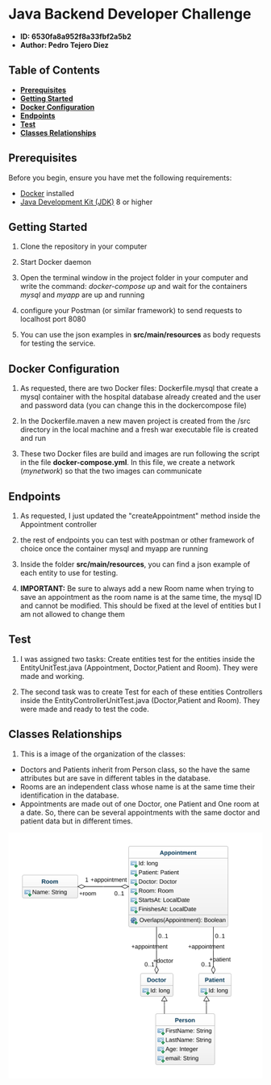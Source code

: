 # Java Backend Developer Challenge

- **ID: 6530fa8a952f8a33fbf2a5b2**
- **Author: Pedro Tejero Diez**

## Table of Contents

- [**Prerequisites**](#prerequisites)
- [**Getting Started**](#getting-started)
- [**Docker Configuration**](#docker-configuration)
- [**Endpoints**](#endpoints)
- [**Test**](#Testing)
- [**Classes Relationships**](#Classes)


## Prerequisites

Before you begin, ensure you have met the following requirements:

- [Docker](https://www.docker.com/) installed
- [Java Development Kit (JDK)](https://www.oracle.com/java/technologies/javase-downloads.html) 8 or higher


## Getting Started

1. Clone the repository in your computer

2. Start Docker daemon

3. Open the terminal window in the  project folder in your computer and write the command: *docker-compose up* and wait for the containers *mysql* and *myapp* are up and running

4. configure your Postman (or similar framework) to send requests to localhost port 8080

5. You can use the json examples in **src/main/resources** as body requests for testing the service.

##  Docker Configuration

1. As requested, there are two Docker files: Dockerfile.mysql that create a mysql container with the hospital database already created and the user and password data (you can change this in the dockercompose file)

2. In the Dockerfile.maven a new maven project is created from the /src directory in the local machine and a fresh war executable file is created and run

3. These two Docker files are build and images are run following the script in the file **docker-compose.yml**. In this file, we create a network (*mynetwork*) so that the two images can communicate

## Endpoints

1. As requested, I just updated the "createAppointment" method inside the Appointment controller

2. the rest of endpoints you can test with postman or other framework of choice once the container mysql and myapp are running

3. Inside the folder **src/main/resources**, you can find a json example of each entity to use for testing. 

4. **IMPORTANT:** Be sure to always add a new Room name when trying to save an appointment as the room name is at the same time, the mysql ID and cannot be modified. This should be fixed at the level of entities but I am not allowed to change them

## Test

1. I was assigned two tasks: Create entities test for the entities inside the EntityUnitTest.java (Appointment, Doctor,Patient and Room). They were made and working.

2. The second task was to create Test for each of these entities Controllers inside the EntityControllerUnitTest.java (Doctor,Patient and Room). They were made and ready to test the code.

## Classes Relationships
1. This is a image of the organization of the classes:

- Doctors and Patients inherit from Person class, so the have the same attributes but are save in different tables in the database.
- Rooms are an independent class whose name is at the same time their identification in the database.
- Appointments are made out of one Doctor, one Patient and One room at a date. So, there can be several appointments with the same doctor and patient data but in different times.

![Classes Relationships](./images/class_diagram.png)

